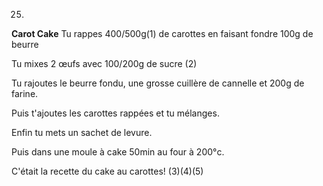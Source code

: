 25.
**Carot Cake**
Tu rappes 400/500g(1) de carottes en faisant fondre 100g de beurre

Tu mixes 2 œufs avec 100/200g de sucre (2)

Tu rajoutes le beurre fondu, une grosse cuillère de cannelle et 200g de farine.

Puis t'ajoutes les carottes rappées et tu mélanges.

Enfin tu mets un sachet de levure.

Puis dans une moule à cake 50min au four à 200°c.

C'était la recette du cake au carottes! (3)(4)(5)
